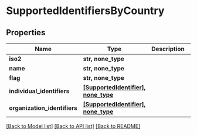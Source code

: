# SupportedIdentifiersByCountry


## Properties
Name | Type | Description | Notes
------------ | ------------- | ------------- | -------------
**iso2** | **str, none_type** |  | [optional] 
**name** | **str, none_type** |  | [optional] 
**flag** | **str, none_type** |  | [optional] 
**individual_identifiers** | [**[SupportedIdentifier], none_type**](SupportedIdentifier.md) |  | [optional] 
**organization_identifiers** | [**[SupportedIdentifier], none_type**](SupportedIdentifier.md) |  | [optional] 

[[Back to Model list]](../README.md#documentation-for-models) [[Back to API list]](../README.md#documentation-for-api-endpoints) [[Back to README]](../README.md)


